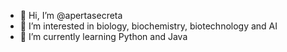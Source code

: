 - 👋 Hi, I’m @apertasecreta
- 👀 I’m interested in biology, biochemistry, biotechnology and AI
- 🌱 I’m currently learning Python and Java

<!---
apertasecreta/apertasecreta is a ✨ special ✨ repository because its `README.md` (this file) appears on your GitHub profile.
You can click the Preview link to take a look at your changes.
--->
